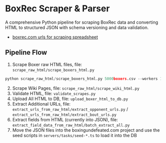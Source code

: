# BoxRec Scraper & Parser

A comprehensive Python pipeline for scraping BoxRec data and converting HTML to structured JSON with schema versioning and data validation.

- [boxrec.com urls for scraping spreadsheet](https://docs.google.com/spreadsheets/d/1lw0N35utzNS4m00qVYPfLtSXFM_0IKBxBNL8fmr6lKg/edit?gid=1#gid=1)


## Pipeline Flow

1. Scrape Boxer raw HTML files, file: `scrape_raw_html/scrape_boxers_html.py`

```py
python scrape_raw_html/scrape_boxers_html.py 5000boxers.csv --workers 10
```

2. Scrape Wiki Pages, file: `scrape_raw_html/scrape_wiki_html.py`
3. Validate HTML, file: `validate_scrapes.py`
4. Upload All HTML to DB, file: `upload_boxer_html_to_db.py`
5. Extract Additional URLs, file: `extract_urls_from_raw_html/extract_opponent_urls.py` / `extract_urls_from_raw_html/extract_bout_urls.py`
6. Extract fields from HTML (currently into JSON), file: `extract_field_data_from_raw_html/batch_extract_all.py`
7. Move the JSON files into the boxingundefeated.com project and use the seed scripts in `servers/tasks/seed-*.ts` to load it into the DB
